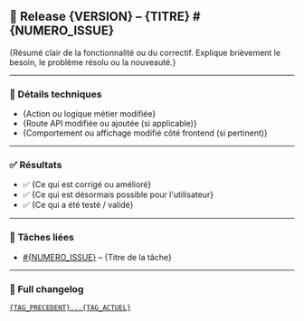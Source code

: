 ## 📝 Release {VERSION} – {TITRE} #{NUMERO_ISSUE}

{Résumé clair de la fonctionnalité ou du correctif. Explique brièvement le besoin, le problème résolu ou la nouveauté.}

---

### 🧩 Détails techniques

- {Action ou logique métier modifiée}
- {Route API modifiée ou ajoutée (si applicable)}
- {Comportement ou affichage modifié côté frontend (si pertinent)}

---

### ✅ Résultats

- ✅ {Ce qui est corrigé ou amélioré}
- ✅ {Ce qui est désormais possible pour l'utilisateur}
- ✅ {Ce qui a été testé / validé}

---

### 🔗 Tâches liées

- [#{NUMERO_ISSUE}](https://github.com/<TON_REPO>/issues/{NUMERO_ISSUE}) – {Titre de la tâche}

---

### 📜 Full changelog

[`{TAG_PRECEDENT}...{TAG_ACTUEL}`](https://github.com/<TON_REPO>/compare/{TAG_PRECEDENT}...{TAG_ACTUEL})
